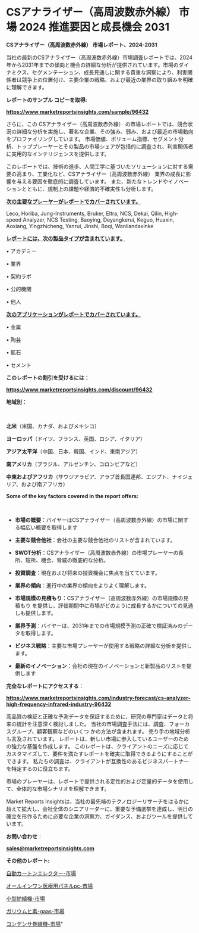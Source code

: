 # CSアナライザー（高周波数赤外線） 市場 2024 推進要因と成長機会 2031

<strong>CSアナライザー（高周波数赤外線） 市場レポート、2024-2031</strong>

当社の最新のCSアナライザー（高周波数赤外線）市場調査レポートでは、2024年から2031年までの傾向と機会の詳細な分析が提供されています。市場のダイナミクス、セグメンテーション、成長見通しに関する貴重な洞察により、利害関係者は競争上の位置付け、主要企業の戦略、および最近の業界の取り組みを明確に理解できます。



<strong>レポートのサンプル コピーを取得:</strong> <a href=https://www.marketreportsinsights.com/sample/96432>

<strong><u>https://www.marketreportsinsights.com/sample/96432</u></strong></a>

さらに、この CSアナライザー（高周波数赤外線） の市場レポートでは、競合状況の詳細な分析を実施し、著名な企業、その強み、弱み、および最近の市場動向をプロファイリングしています。 市場価値、ボリューム指標、セグメント分析、トッププレーヤーとその製品の市場シェアが包括的に調査され、利害関係者に実用的なインテリジェンスを提供します。

このレポートでは、技術の進歩、人間工学に基づいたソリューションに対する需要の高まり、工業化など、CSアナライザー（高周波数赤外線） 業界の成長に影響を与える要因を徹底的に調査しています。 また、新たなトレンドやイノベーションとともに、規制上の課題や経済的不確実性も分析します。



<strong><u>次の主要なプレーヤーがレポートでカバーされています。</u></strong>

Leco, Horiba, Jung-Instruments, Bruker, Eltra, NCS, Dekai, Qilin, High-speed Analyzer, NCS Testing, Baoying, Deyangkerui, Keguo, Huaxin, Aoxiang, Yingzhicheng, Yanrui, Jinshi, Boqi, Wanliandaxinke



<strong><u><b>レポートには、次の製品タイプが含まれています。</b></u></strong>

• アカデミー

• 業界

• 契約ラボ

• 公的機関

• 他人



<strong><u><b>次のアプリケーションがレポートでカバーされています。</b></u></strong>

• 金属

• 陶芸

• 鉱石

• セメント



<strong><b>このレポートの割引を受けるには：</b></strong>

<a href=https://www.marketreportsinsights.com/discount/96432>

<strong><u>https://www.marketreportsinsights.com/discount/96432</u></strong></a>



<strong>地域別：</strong>

<strong> </strong>



<strong>北米</strong>（米国、カナダ、およびメキシコ）



<strong>ヨーロッパ</strong>（ドイツ、フランス、英国、ロシア、イタリア）



<strong>アジア太平洋</strong>（中国、日本、韓国、インド、東南アジア）



<strong>南アメリカ</strong>（ブラジル、アルゼンチン、コロンビアなど）



<strong>中東およびアフリカ</strong>（サウジアラビア、アラブ首長国連邦、エジプト、ナイジェリア、および南アフリカ）



<strong>Some of the key factors covered in the report offers:</strong>

<strong> </strong>
<ul>
  <li>

<strong>市場の概要</strong>：バイヤーはCSアナライザー（高周波数赤外線）の市場に関する幅広い概要を取得します</li>
  <li>

<strong>主要な競合他社</strong>：会社の主要な競合他社のリストが含まれています。</li>
  <li>

<strong>SWOT分析</strong>：CSアナライザー（高周波数赤外線）の市場プレーヤーの長所、短所、機会、脅威の徹底的な分析。</li>
  <li>

<strong>投資調査</strong>：現在および将来の投資機会に焦点を当てています。</li>
  <li>

<strong>業界の傾向</strong>：進行中の業界の傾向をよりよく理解します。</li>
  <li>

<strong>市場規模の見積もり</strong>：CSアナライザー（高周波数赤外線）の市場規模の見積もり を提供し、評価期間中に市場がどのように成長するかについての見通しも提供します。</li>
  <li>

<strong>業界予測</strong>：バイヤーは、2031年までの市場規模予測の正確で検証済みのデータを取得します。</li>
  <li>

<strong>ビジネス戦略</strong>：主要な市場プレーヤーが使用する戦略の詳細な分析を提供します。</li>
  <li>

<strong>最新のイノベーション</strong>：会社の現在のイノベーションと新製品のリストを提供します</li>
</ul>


<strong>完全なレポートにアクセスする</strong>：

<a href=https://www.marketreportsinsights.com/industry-forecast/cs-analyzer-high-frequency-infrared-industry-96432>

<strong><u>https://www.marketreportsinsights.com/industry-forecast/cs-analyzer-high-frequency-infrared-industry-96432</u></strong></a>

高品質の検証と正確な予測データを保証するために、研究の専門家はデータと将来の統計を注意深く検討しました。 当社の市場調査手法には、調査、フォーカスグループ、顧客観察などのいくつ かの方法が含まれます。 売り手の地域分析も言及されています。 レポートは、新しい市場に参入しているユーザーのための強力な基盤を作成します。 このレポートは、クライアントのニーズに応じてカスタマイズして、要件を満たすレポートを確実に取得できるようにすることができます。 私たちの調査は、クライアントが互換性のあるビジネスパートナーを特定するのに役立ちます。

市場のプレーヤーは、レポートで提供される定性的および定量的データを使用して、全体的な市場シナリオを理解できます。

Market Reports Insightsは、当社の最先端のテクノロジーリサーチをはるかに超えて拡大し、会社全体のシニアリーダーに、重要な予備選挙を達成し、明日の確立を形作るために必要な企業の洞察力、ガイダンス、およびツールを提供しています。



<strong><b>お問い合わせ</b></strong>：

<a href=mailto:sales@marketreportsinsights.com>

<strong><u>sales@marketreportsinsights.com</u></strong></a>



<strong>その他のレポート:</strong>

<a href=https://www.linkedin.com/pulse/自動カートンエレクター-市場-2023-推進要因と成長機会-2030-b69xf/>自動カートンエレクター-市場</a>

<a href=https://www.linkedin.com/pulse/オールインワン医療用パネルpc-市場-2023-総合分析と事業成長戦略-qeogf/>オールインワン医療用パネルpc-市場</a>

<a href=https://www.linkedin.com/pulse/小型紡績機-市場-2023-収益と成長ドライバー-2030-trend-tracking-toolbox-24-analysis-nrqjf/>小型紡績機-市場</a>

<a href=https://www.linkedin.com/pulse/ガリウムヒ素-gaas-市場-2023-競争分析と事業成長-2030-ra4rf/>ガリウムヒ素-gaas-市場</a>

<a href=https://www.linkedin.com/pulse/コンデンサ巻線機-市場-2023-収益と成長ドライバー-2030-data-dive-discoveries-24-analysis-eul2f/>コンデンサ巻線機-市場</a>"
